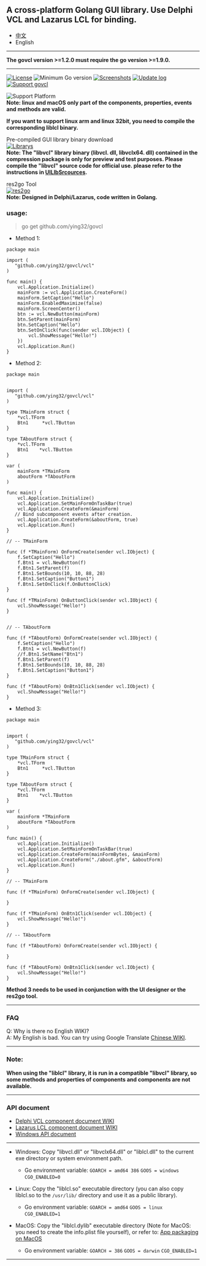 ## A cross-platform Golang GUI library. Use Delphi VCL and Lazarus LCL for binding.

* [中文](README.md)   
* English  

----

**The govcl version >=1.2.0 must require the go version >=1.9.0.**   

[](https://github.com/ying32/govcl/wiki/%E6%9B%B4%E6%96%B0%E6%97%A5%E5%BF%97(What's-new))   

----
[![License](https://img.shields.io/badge/license-Apache%20License%202.0-green.svg)](https://github.com/ying32/govcl/blob/master/LICENSE)
![Minimum Go version](https://img.shields.io/badge/Minimum%20Go%20version-1.9.0-green.svg)
[![Screenshots](https://img.shields.io/badge/screenshots-view-green.svg)](https://github.com/ying32/govcl/tree/master/Screenshot)
[![Update log](https://img.shields.io/badge/Update%20log-view-blue.svg)](https://github.com/ying32/govcl/wiki/%E6%9B%B4%E6%96%B0%E6%97%A5%E5%BF%97(What's-new))
[![Support govcl](https://img.shields.io/badge/Support%20govcl-Donation-blueviolet.svg)](Donation.md)  

![Support Platform](https://img.shields.io/badge/Platform-Windows%20%7C%20Linux%20%7C%20Mac%20OS-green.svg)  
**Note: linux and macOS only part of the components, properties, events and methods are valid.**  

**If you want to support linux arm and linux 32bit, you need to compile the corresponding liblcl binary.**   


Pre-compiled GUI library binary download     
[![Librarys](https://img.shields.io/github/downloads/ying32/govcl/latest/Librarys-1.2.4.zip.svg)](https://github.com/ying32/govcl/releases/download/v1.2.4/Librarys-1.2.4.zip)  
**Note: The "libvcl" library binary (libvcl. dll, libvclx64. dll) contained in the compression package is only for preview and test purposes. Please compile the "libvcl" source code for official use. please refer to the instructions in [UILIbSrcources](UILibSources/README.en-US.md).**  


res2go Tool  
[![res2go](https://img.shields.io/badge/downloads-res2go%201.0.14-blue.svg)](Tools/res2go)  
**Note: Designed in Delphi/Lazarus, code written in Golang.**  

### usage: 

> go get github.com/ying32/govcl    

* Method 1: 

```golang
package main

import (
   "github.com/ying32/govcl/vcl"
)

func main() {
    vcl.Application.Initialize()
    mainForm := vcl.Application.CreateForm()
    mainForm.SetCaption("Hello")
    mainForm.EnabledMaximize(false)
    mainForm.ScreenCenter()
    btn := vcl.NewButton(mainForm)
    btn.SetParent(mainForm)
    btn.SetCaption("Hello")
    btn.SetOnClick(func(sender vcl.IObject) {
        vcl.ShowMessage("Hello!")
    })
    vcl.Application.Run()
}
```  

* Method 2:  

```golang
package main


import (
   "github.com/ying32/govcl/vcl"
)

type TMainForm struct {
    *vcl.TForm
    Btn1     *vcl.TButton
}

type TAboutForm struct {
    *vcl.TForm
    Btn1    *vcl.TButton
}

var (
    mainForm *TMainForm
    aboutForm *TAboutForm
)

func main() {
    vcl.Application.Initialize()
    vcl.Application.SetMainFormOnTaskBar(true)
    vcl.Application.CreateForm(&mainForm)
   // Bind subcomponent events after creation.
    vcl.Application.CreateForm(&aboutForm, true)
    vcl.Application.Run()
}

// -- TMainForm

func (f *TMainForm) OnFormCreate(sender vcl.IObject) {
    f.SetCaption("Hello")
    f.Btn1 = vcl.NewButton(f)
    f.Btn1.SetParent(f)
    f.Btn1.SetBounds(10, 10, 88, 28)
    f.Btn1.SetCaption("Button1")
    f.Btn1.SetOnClick(f.OnButtonClick)  
}

func (f *TMainForm) OnButtonClick(sender vcl.IObject) {
    vcl.ShowMessage("Hello!")
}


// -- TAboutForm

func (f *TAboutForm) OnFormCreate(sender vcl.IObject) {
    f.SetCaption("Hello")
    f.Btn1 = vcl.NewButton(f)
    //f.Btn1.SetName("Btn1")
    f.Btn1.SetParent(f)
    f.Btn1.SetBounds(10, 10, 88, 28)
    f.Btn1.SetCaption("Button1")
}

func (f *TAboutForm) OnBtn1Click(sender vcl.IObject) {
    vcl.ShowMessage("Hello!")
}
```

* Method 3: 

```golang
package main


import (
   "github.com/ying32/govcl/vcl"
)

type TMainForm struct {
    *vcl.TForm
    Btn1     *vcl.TButton
}

type TAboutForm struct {
    *vcl.TForm
    Btn1    *vcl.TButton
}

var (
    mainForm *TMainForm
    aboutForm *TAboutForm
)

func main() {
    vcl.Application.Initialize()
    vcl.Application.SetMainFormOnTaskBar(true)
    vcl.Application.CreateForm(mainFormBytes, &mainForm)
    vcl.Application.CreateForm("./about.gfm", &aboutForm)
    vcl.Application.Run()
}

// -- TMainForm

func (f *TMainForm) OnFormCreate(sender vcl.IObject) {
    
}

func (f *TMainForm) OnBtn1Click(sender vcl.IObject) {
    vcl.ShowMessage("Hello!")
}

// -- TAboutForm

func (f *TAboutForm) OnFormCreate(sender vcl.IObject) {
 
}

func (f *TAboutForm) OnBtn1Click(sender vcl.IObject) {
    vcl.ShowMessage("Hello!")
}
```
**Method 3 needs to be used in conjunction with the UI designer or the res2go tool.**  

---   
### FAQ

Q: Why is there no English WIKI?   
A: My English is bad. You can try using Google Translate [Chinese WIKI](https://gitee.com/ying32/govcl/wikis/pages).    
 
---  
### Note:  

**When using the "liblcl" library, it is run in a compatible "libvcl" library, so some methods and properties of components and components are not available.**  

---

### API document

* [Delphi VCL component document  WIKI](http://docwiki.embarcadero.com/RADStudio/Tokyo/en/Category:VCL_Reference)  
* [Lazarus LCL component document  WIKI](http://wiki.freepascal.org/LCL_Components)  
* [Windows API document](https://msdn.microsoft.com/zh-cn/library/ms123401.aspx)

----

* Windows: Copy "libvcl.dll" or "libvclx64.dll" or "liblcl.dll" to the current exe directory or system environment path.  
  * Go environment variable: `GOARCH = amd64 386` `GOOS = windows` `CGO_ENABLED=0`    

* Linux: Copy the "liblcl.so" executable directory (you can also copy liblcl.so to the `/usr/lib/` directory and use it as a public library).  
  * Go environment variable: `GOARCH = amd64` `GOOS = linux` `CGO_ENABLED=1`  

* MacOS: Copy the "liblcl.dylib" executable directory (Note for MacOS: you need to create the info.plist file yourself), or refer to: [App packaging on MacOS](https://gitee.com/ying32/govcl/wikis/pages?title=APP%E6%89%93%E5%8C%85&parent=FAQ%2FMac-OS)  
  * Go environment variable: `GOARCH = 386` `GOOS = darwin` `CGO_ENABLED=1`  

---  
